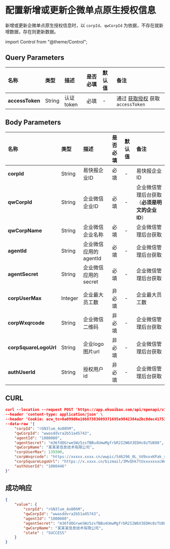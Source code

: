 # 配置新增或更新企微单点原生授权信息
新增或更新企微单点原生授权信息时，以 `corpId`、`qwCorpId` 为依据，不存在就新增数据，存在则更新数据。

import Control from "@theme/Control";

<Control
method="POST"
url="/api/openapi/v1/yibridge"
/>

## Query Parameters

| 名称 | 类型 | 描述 | 是否必填 | 默认值 | 备注 |
| :--- | :--- | :--- | :--- |:--- | :--- |
| **accessToken** | String | 认证token | 必填 | - | 通过 [获取授权](/docs/open-api/getting-started/auth) 获取 `accessToken` |

## Body Parameters

| 名称 | 类型 | 描述 | 是否必填 | 默认值 | 备注 |
| :--- | :--- | :--- | :--- |:--- | :--- |
| **corpId**            | String | 易快报企业ID | 必填 | - | 易快报企业ID |
| **qwCorpId**          | String | 企业微信企业ID | 必填 | - | 企业微信管理后台获取（**必须是明文的企业ID**） |
| **qwCorpName**        | String | 企业微信企业名称 | 必填 | - | 企业微信管理后台获取 |
| **agentId**           | String | 企业微信应用的agentId | 必填 | - | 企业微信管理后台获取 |
| **agentSecret**       | String | 企业微信应用的secret | 必填 | - | 企业微信管理后台获取 |
| **corpUserMax**       | Integer | 企业最大员工数   | 非必填 | - | 企业最大员工数 |
| **corpWxqrcode**      | String | 企业微信二维码   | 非必填 | - | 企业微信管理后台获取 |
| **corpSquareLogoUrl** | String | 企业logo图片url   | 非必填 | - | 企业微信管理后台获取 |
| **authUserId**        | String | 授权用户id   | 非必填 | - | 企业微信管理后台获取 |

## CURL
```json
curl --location --request POST 'https://app.ekuaibao.com/api/openapi/v1/yibridge?accessToken=ID01kNRYIneBb1:djg8LshfUkfM00' \
--header 'content-type: application/json' \
--header 'Cookie: acw_tc=0a099d6e16687383609371695e9842384a2bc8dec417535a8d5d59d9a0bafc' \
--data-raw '{
    "corpId": "rGN3lum_4o00hM",
    "qwCorpId": "wwasddvra2b51a45743",
    "agentId": "1000080",
    "agentSecret": "m36fdOGrweSWz5zsfBBu4UmwMgfrbR2I2W6X3EDHc0zTU888",
    "qwCorpName": "某某某信息技术有限公司",
    "corpUserMax": 139300,
    "corpWxqrcode": "https://xxxxx.xxxx.cn/wwpic/546296_0L_Vd9xxxKPak_xxxx6202/0",
    "corpSquareLogoUrl": "https://x.xxxx.cn/bizmail/3MvQhk7tUxxxxxxxcWqucEvvFxLNagkOxxxxxxxxxxxRxibVFg/0",
    "authUserId": "1000446"
}'
```

## 成功响应
```json
{
    "value": {
        "corpId": "rGN3lum_4o00hM",
        "qwCorpId": "wwasddvra2b51a45743",
        "agentId": "1000080",
        "agentSecret": "m36fdOGrweSWz5zsfBBu4UmwMgfrbR2I2W6X3EDHc0zTU888",
        "qwCorpName": "某某某信息技术有限公司",
        "state" : "SUCCESS"
    }
}
```

